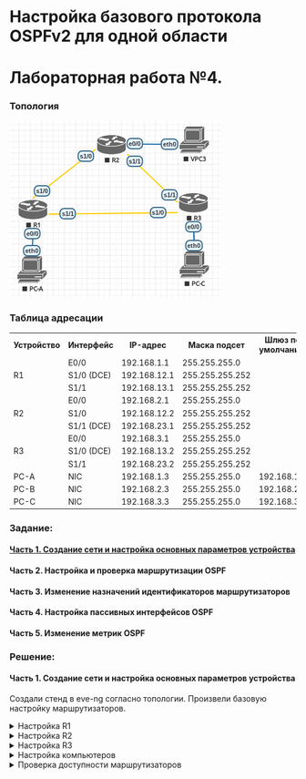 # Настройка базового протокола OSPFv2 для одной области
# Лабораторная работа №4.

### Топология
![network](network.png)

### Таблица адресации

<table>
  <tr>
    <th>Устройство</th>
    <th>Интерфейс</th>
    <th>IP-адрес</th>
    <th>Маска подсет</th>
    <th>Шлюз по умолчанию</th>
  </tr>
  <tr>
    <td rowspan="3">R1</td>
    <td>E0/0</td>
    <td>192.168.1.1</td>
    <td>255.255.255.0</td>
    <td rowspan="9"></td>
  </tr>
  <tr>
    <td>S1/0 (DCE)</td>
    <td>192.168.12.1</td>
    <td>255.255.255.252</td>
  </tr>
  <tr>
    <td>S1/1</td>
    <td>192.168.13.1</td>
    <td>255.255.255.252</td>
  </tr>
  <tr>
    <td rowspan="3">R2</td>
    <td>E0/0</td>
    <td>192.168.2.1</td>
    <td>255.255.255.0</td>
  </tr>
  <tr>
    <td>S1/0</td>
    <td>192.168.12.2</td>
    <td>255.255.255.252</td>
  </tr>
  <tr>
    <td>S1/1 (DCE)</td>
    <td>192.168.23.1</td>
    <td>255.255.255.252</td>
  </tr>
  <tr>
    <td rowspan="3">R3</td>
    <td>E0/0</td>
    <td>192.168.3.1</td>
    <td>255.255.255.0</td>
  </tr>
  <tr>
    <td>S1/0 (DCE)</td>
    <td>192.168.13.2</td>
    <td>255.255.255.252</td>
  </tr>
  <tr>
    <td>S1/1</td>
    <td>192.168.23.2</td>
    <td>255.255.255.252</td>
  </tr>
  <tr>
    <td>PC-A</td>
    <td>NIC</td>
    <td>192.168.1.3</td>
    <td>255.255.255.0</td>
    <td>192.168.1.1</td>
  </tr>
  <tr>
    <td>PC-B</td>
    <td>NIC</td>
    <td>192.168.2.3</td>
    <td>255.255.255.0</td>
    <td>192.168.2.1</td>
  </tr>
  <tr>
    <td>PC-C</td>
    <td>NIC</td>
    <td>192.168.3.3</td>
    <td>255.255.255.0</td>
    <td>192.168.3.1</td>
  </tr>
</table>


### Задание:
#### [Часть 1. Создание сети и настройка основных параметров устройства](README.md#часть-1-создание-сети-и-настройка-основных-параметров-устройства-1)

#### Часть 2. Настройка и проверка маршрутизации OSPF

#### Часть 3. Изменение назначений идентификаторов маршрутизаторов

#### Часть 4. Настройка пассивных интерфейсов OSPF

#### Часть 5. Изменение метрик OSPF

### Решение:

#### Часть 1. Создание сети и настройка основных параметров устройства

Создали стенд в eve-ng согласно топологии.
Произвели базовую настройку маршрутизаторов.
<details>
 <summary>Настройка R1</summary>

``` bash
Router(config)#conf t
Enter configuration commands, one per line.  End with CNTL/Z.
Router(config)#hostname R1
R1(config)#no logging console
R1(config)#no ip domain-lookup
R1(config)#int s1/0
R1(config-if)#ip address 192.168.12.1 255.255.255.252
R1(config-if)#clock rate 128000
R1(config-if)#no shutdown
R1(config-if)#exit
R1(config)#
R1(config)#int s1/1
R1(config-if)#ip address 192.168.13.1 255.255.255.252
R1(config-if)#no shutdown
R1(config-if)#exit
R1(config)#
R1(config)#int e0/0
R1(config-if)#ip address 192.168.1.1 255.255.255.0
R1(config-if)#no shutdown
R1(config-if)#exit
R1(config)#
R1(config)#service password-encryption
R1(config)#enable secret class
R1(config)#line console 0
R1(config-line)#password cisco
R1(config-line)#exec-timeout 5 0
R1(config-line)#logging synchronous
R1(config-line)#login
R1(config-line)#exit
R1(config)#line vty 0 4
R1(config-line)#password cisco
R1(config-line)#exec-timeout 5 0
R1(config-line)#logging synchronous
R1(config-line)#login
R1(config-line)#exit
R1(config)#exit
R1#wr
Building configuration...
[OK]
R1#
```
</details>

<details>
 <summary>Настройка R2</summary>

``` bash
Router(config)#hostname R2
R2(config)#no logging console
R2(config)#no ip domain-lookup
R2(config)#int s1/0
R2(config-if)#ip address 192.168.12.2 255.255.255.252
R2(config-if)#no shutdown
R2(config-if)#exit
R2(config)#int s1/1
R2(config-if)#ip address 192.168.23.1 255.255.255.252
R2(config-if)#clock rate 128000
R2(config-if)#no shutdown
R2(config-if)#exit
R2(config)#int e0/0
R2(config-if)#ip address 192.168.2.1 255.255.255.0
R2(config-if)#no shutdown
R2(config-if)#exit
R2(config)#service password-encryption
R2(config)#enable secret class
R2(config)#line console 0
R2(config-line)#password cisco
R2(config-line)#exec-timeout 5 0
R2(config-line)#logging synchronous
R2(config-line)#login
R2(config-line)#exit
R2(config)#line vty 0 4
R2(config-line)#password cisco
R2(config-line)#exec-timeout 5 0
R2(config-line)#logging synchronous
R2(config-line)#login
R2(config-line)#exit
R2(config)#exit
R2#wr
Building configuration...
[OK]
R2#
```
</details>

<details>
 <summary>Настройка R3</summary>

``` bash
Router#conf t
Enter configuration commands, one per line.  End with CNTL/Z.
Router(config)#hostname R3
R3(config)#no logging console
R3(config)#no ip domain-lookup
R3(config)#int s1/0
R3(config-if)#ip address 192.168.13.2 255.255.255.252
R3(config-if)#clock rate 128000
R3(config-if)#no shutdown
R3(config-if)#exit
R3(config)#int s1/1
R3(config-if)#ip address 192.168.23.2 255.255.255.252
R3(config-if)#no shutdown
R3(config-if)#exit
R3(config)#int e0/0
R3(config-if)#ip address 192.168.3.1 255.255.255.0
R3(config-if)#no shutdown
R3(config-if)#exit
R3(config)#service password-encryption
R3(config)#enable secret class
R3(config)#line console 0
R3(config-line)#password cisco
R3(config-line)#exec-timeout 5 0
R3(config-line)#logging synchronous
R3(config-line)#login
R3(config-line)#exit
R3(config)#line vty 0 4
R3(config-line)#password cisco
R3(config-line)#exec-timeout 5 0
R3(config-line)#logging synchronous
R3(config-line)#login
R3(config-line)#exit
R3(config)#exit
R3#wr
Building configuration...
[OK]
R3#wr

```
</details>

<details>
 <summary>Настройка компьютеров</summary>

Настройка PC-A
``` bash

VPCS> ip 192.168.1.3/24 192.168.1.1
Checking for duplicate address...
PC1 : 192.168.1.3 255.255.255.0 gateway 192.168.1.1
```
Настройка PC-B
``` bash
VPCS> ip 192.168.2.3/24 192.168.2.1
Checking for duplicate address...
PC1 : 192.168.2.3 255.255.255.0 gateway 192.168.2.1
```
Настройка PC-C
``` bash
VPCS> ip 192.168.3.3/24 192.168.3.1
Checking for duplicate address...
PC1 : 192.168.3.3 255.255.255.0 gateway 192.168.3.1

```
</details>

<details>
 <summary>Проверка доступности маршрутизаторов</summary>


``` bash
```

Доступность R1->R2 и R1->R3
``` bash
R1>ping 192.168.12.2

Success rate is 100 percent (5/5), round-trip min/avg/max = 8/8/9 ms

R1>ping 192.168.13.2

Success rate is 100 percent (5/5), round-trip min/avg/max = 8/8/9 ms
R1>
```

Доступность R2->R3
``` bash
R2>ping 192.168.23.2

Success rate is 100 percent (5/5), round-trip min/avg/max = 8/8/9 ms
```
</details>
